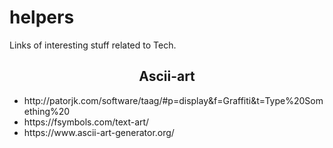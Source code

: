 # helpers
Links of interesting stuff related to Tech.

<h2 align="center">Ascii-art</h2>
<ul>
  <li>http://patorjk.com/software/taag/#p=display&f=Graffiti&t=Type%20Something%20</li>

<li>https://fsymbols.com/text-art/</li>

<li>https://www.ascii-art-generator.org/</li>
</ul>

